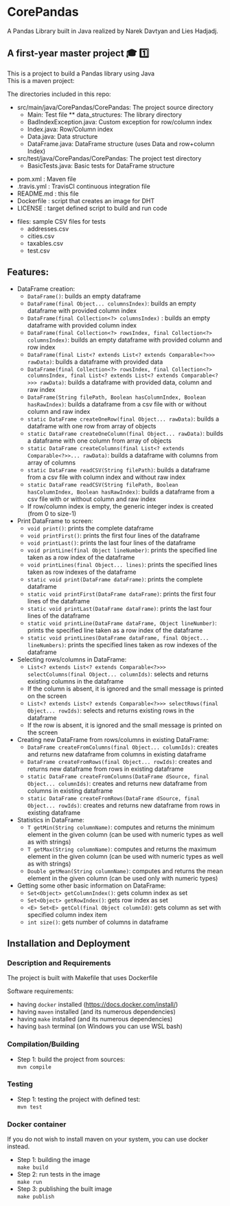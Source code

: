 # CorePandas
A Pandas Library built in Java realized by Narek Davtyan and Lies Hadjadj.

## A first-year master project :mortar_board: :one:  


This is a project to build a Pandas library using Java  
This is a maven project:

The directories included in this repo:  
* src/main/java/CorePandas/CorePandas: The project source directory  
	- Main: Test file
	** data_structures: The library directory  
	- BadIndexException.java: Custom exception for row/column index  
	- Index.java: Row/Column index  
	- Data.java: Data structure   
	- DataFrame.java: DataFrame structure (uses Data and row+column Index)
* src/test/java/CorePandas/CorePandas: The project test directory  
	- BasicTests.java: Basic tests for DataFrame structure
- pom.xml : Maven file
- .travis.yml : TravisCI continuous integration file
- README.md : this file
- Dockerfile : script that creates an image for DHT
- LICENSE : target defined script to build and run code
* files: sample CSV files for tests
	- addresses.csv
	- cities.csv
	- taxables.csv
	- test.csv
	

## Features:  
- DataFrame creation:  
	- `DataFrame()`: builds an empty dataframe   
	- `DataFrame(final Object... columnsIndex)`: builds an empty dataframe with provided column index  
	- `DataFrame(final Collection<?> columnsIndex)`  : builds an empty dataframe with provided column index  
	- `DataFrame(final Collection<?> rowsIndex, final Collection<?> columnsIndex)`: builds an empty dataframe with provided column and row index  
	- `DataFrame(final List<? extends List<? extends Comparable<?>>> rawData)`: builds a dataframe with provided data  
	- `DataFrame(final Collection<?> rowsIndex, final Collection<?> columnsIndex, final List<? extends List<? extends Comparable<?>>> rawData)`: builds a dataframe with provided data, column and raw index  
	- `DataFrame(String filePath, Boolean hasColumnIndex, Boolean hasRawIndex)`: builds a dataframe from a csv file with or without column and raw index
	- `static DataFrame createOneRow(final Object... rawData)`: builds a dataframe with one row from array of objects  
	- `static DataFrame createOneColumn(final Object... rawData)`: builds a dataframe with one column from array of objects  
	- `static DataFrame createColumns(final List<? extends Comparable<?>>... rawData)`: builds a dataframe with columns from array of columns    
	- `static DataFrame readCSV(String filePath)`: builds a dataframe from a csv file with column index and without raw index  
	- `static DataFrame readCSV(String filePath, Boolean hasColumnIndex, Boolean hasRawIndex)`: builds a dataframe from a csv file with or without column and raw index  
	- If row/column index is empty, the generic integer index is created (from 0 to size-1) 
- Print DataFrame to screen:  
	- `void print()`: prints the complete dataframe  
	- `void printFirst()`: prints the first four lines of the dataframe  
	- `void printLast()`: prints the last four lines of the dataframe  
	- `void printLine(final Object lineNumber)`: prints the specified line taken as a row index of the dataframe   
	- `void printLines(final Object... lines)`: prints the specified lines taken as row indexes of the dataframe  
	- `static void print(DataFrame dataFrame)`: prints the complete dataframe  
	- `static void printFirst(DataFrame dataFrame)`: prints the first four lines of the dataframe  
	- `static void printLast(DataFrame dataFrame)`: prints the last four lines of the dataframe  
	- `static void printLine(DataFrame dataFrame, Object lineNumber)`: prints the specified line taken as a row index of the dataframe  
	- `static void printLines(DataFrame dataFrame, final Object... lineNumbers)`: prints the specified lines taken as row indexes of the dataframe  
- Selecting rows/columns in DataFrame:  
	- `List<? extends List<? extends Comparable<?>>> selectColumns(final Object... columnIds)`: selects and returns existing columns in the dataframe  
	- If the column is absent, it is ignored and the small message is printed on the screen  
	- `List<? extends List<? extends Comparable<?>>> selectRows(final Object... rowIds)`: selects and returns existing rows in the dataframe  
	- If the row is absent, it is ignored and the small message is printed on the screen  
- Creating new DataFrame from rows/columns in existing DataFrame:  
	- `DataFrame createFromColumns(final Object... columnIds)`: creates and returns new dataframe from columns in existing dataframe  
	- `DataFrame createFromRows(final Object... rowIds)`: creates and returns new dataframe from rows in existing dataframe  
	- `static DataFrame createFromColumns(DataFrame dSource, final Object... columnIds)`: creates and returns new dataframe from columns in existing dataframe  
	- `static DataFrame createFromRows(DataFrame dSource, final Object... rowIds)`: creates and returns new dataframe from rows in existing dataframe     
- Statistics in DataFrame:  
	- `T getMin(String columnName)`: computes and returns the minimum element in the given column (can be used with numeric types as well as with strings)  
	- `T getMax(String columnName)`: computes and returns the maximum element in the given column (can be used with numeric types as well as with strings)
	- `Double getMean(String columnName)`: computes and returns the mean element in the given column (can be used only with numeric types)  
- Getting some other basic information on DataFrame:  
	- `Set<Object> getColumnIndex()`: gets column index as set  
	- `Set<Object> getRowIndex()`: gets row index as set  
	- `<E> Set<E> getCol(final Object columnId)`: gets column as set with specified column index item  
	- `int size()`: gets number of columns in dataframe  

## Installation and Deployment  
### Description and Requirements
The project is built with Makefile that uses Dockerfile  

Software requirements:  
- having `docker` installed (https://docs.docker.com/install/)  
- having `maven` installed (and its numerous dependencies)  
- having `make` installed (and its numerous dependencies)  
- having `bash` terminal (on Windows you can use WSL bash)  

### Compilation/Building  
* Step 1: build the project from sources:  
`mvn compile`  

### Testing
* Step 1: testing the project with defined test:  
`mvn test`

### Docker container
If you do not wish to install maven on your system, you can use docker instead.
* Step 1: building the image  
`make build`  
* Step 2: run tests in the image  
`make run`  
* Step 3: publishing the built image  
`make publish`  

